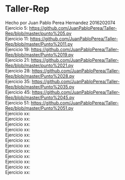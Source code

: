 # Taller-Rep
Hecho por Juan Pablo Perea Hernandez 2016202074
<br/>Ejercicio 5: https://github.com/JuanPabloPerea/Taller-Rep/blob/master/punto%205.py
<br/>Ejercicio 11: https://github.com/JuanPabloPerea/Taller-Rep/blob/master/Punto%2011.py
<br/>Ejercicio 19: https://github.com/JuanPabloPerea/Taller-Rep/blob/master/Punto%2019.py
<br/>Ejercicio 21: https://github.com/JuanPabloPerea/Taller-Rep/blob/master/punto%2021.py
<br/>Ejercicio 28: https://github.com/JuanPabloPerea/Taller-Rep/blob/master/Punto%2028.py
<br/>Ejercicio 35: https://github.com/JuanPabloPerea/Taller-Rep/blob/master/Punto%2035.py
<br/>Ejercicio 45: https://github.com/JuanPabloPerea/Taller-Rep/blob/master/Punto%2045.py
<br/>Ejercicio 51: https://github.com/JuanPabloPerea/Taller-Rep/blob/master/Punto%2051.py
<br/>Ejercicio xx:
<br/>Ejercicio xx:
<br/>Ejercicio xx:
<br/>Ejercicio xx:
<br/>Ejercicio xx:
<br/>Ejercicio xx:
<br/>Ejercicio xx:
<br/>Ejercicio xx:
<br/>Ejercicio xx:
<br/>Ejercicio xx:
<br/>Ejercicio xx:
<br/>Ejercicio xx:
